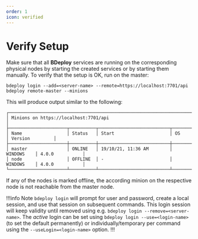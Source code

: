 ```yaml
---
order: 1
icon: verified
---
```


# Verify Setup

Make sure that all **BDeploy** services are running on the corresponding physical nodes by starting the created services or by starting them manually. To verify that the setup is OK, run on the master:

```
bdeploy login --add=<server-name> --remote=https://localhost:7701/api
bdeploy remote-master --minions
```

This will produce output similar to the following:

```
┌────────────────────────────────────────────────────────────────────────────────────────────┐
│ Minions on https://localhost:7701/api                                                      │
├──────────────────────┬──────────┬───────────────────────────┬────────────┬─────────────────┤
│ Name                 │ Status   │ Start                     │ OS         │ Version         │
├──────────────────────┼──────────┼───────────────────────────┼────────────┼─────────────────┤
│ master               │ ONLINE   │ 19/10/21, 11:36 AM        │ WINDOWS    │ 4.0.0           │
│ node                 │ OFFLINE  │ -                         │ WINDOWS    │ 4.0.0           │
└──────────────────────┴──────────┴───────────────────────────┴────────────┴─────────────────┘
```

If any of the nodes is marked offline, the according minion on the respective node is not reachable from the master node.

!!!info Note
`bdeploy login` will prompt for user and password, create a local session, and use that session on subsequent commands. This login session will keep validity until removed using e.g. `bdeploy login --remove=<server-name>`. The _active_ login can be set using `bdeploy login --use=<login-name>` (to set the default permanently) or individually/temporary per command using the `--useLogin=<login-name>` option.
!!!
